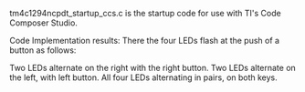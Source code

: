 tm4c1294ncpdt_startup_ccs.c is the startup code for use with TI's Code Composer Studio.


Code Implementation results:
There the four LEDs flash at the push of a button as follows:

Two LEDs alternate on the right with the right button.
Two LEDs alternate on the left, with left button.
All four LEDs alternating in pairs, on both keys.

